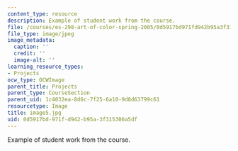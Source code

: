 ```yaml
---
content_type: resource
description: Example of student work from the course.
file: /courses/es-298-art-of-color-spring-2005/0d5917bd971fd942b95a3f315306a5df_image5.jpg
file_type: image/jpeg
image_metadata:
  caption: ''
  credit: ''
  image-alt: ''
learning_resource_types:
- Projects
ocw_type: OCWImage
parent_title: Projects
parent_type: CourseSection
parent_uid: 1c4032ea-8d6c-7f25-6a10-9d8d63799c61
resourcetype: Image
title: image5.jpg
uid: 0d5917bd-971f-d942-b95a-3f315306a5df
---
```

Example of student work from the course.